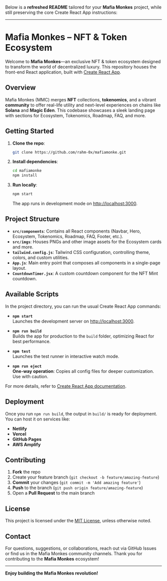 Below is a **refreshed README** tailored for your **Mafia Monkes** project, while still preserving the core Create React App instructions:

---

# Mafia Monkes – NFT & Token Ecosystem

Welcome to **Mafia Monkes**—an exclusive NFT & token ecosystem designed to transform the world of decentralized luxury. This repository houses the front-end React application, built with [Create React App](https://github.com/facebook/create-react-app).

## Overview

Mafia Monkes (MMC) merges **NFT** collections, **tokenomics**, and a vibrant **community** to offer real-life utility and next-level experiences on chains like **Solana** and **Magic Eden**. This codebase showcases a sleek landing page with sections for Ecosystem, Tokenomics, Roadmap, FAQ, and more.

## Getting Started

1. **Clone the repo**:  
   ```bash
   git clone https://github.com/rahm-0x/mafiamonke.git
   ```
2. **Install dependencies**:  
   ```bash
   cd mafiamonke
   npm install
   ```
3. **Run locally**:  
   ```bash
   npm start
   ```
   The app runs in development mode on [http://localhost:3000](http://localhost:3000).

## Project Structure

- **`src/components`**: Contains all React components (Navbar, Hero, Ecosystem, Tokenomics, Roadmap, FAQ, Footer, etc.).
- **`src/imgs`**: Houses PNGs and other image assets for the Ecosystem cards and more.
- **`tailwind.config.js`**: Tailwind CSS configuration, controlling theme, colors, and custom utilities.
- **`App.js`**: Main entry point that composes all components in a single-page layout.
- **`CountdownTimer.jsx`**: A custom countdown component for the NFT Mint countdown.

## Available Scripts

In the project directory, you can run the usual Create React App commands:

- **`npm start`**  
  Launches the development server on [http://localhost:3000](http://localhost:3000).

- **`npm run build`**  
  Builds the app for production to the `build` folder, optimizing React for best performance.

- **`npm test`**  
  Launches the test runner in interactive watch mode.

- **`npm run eject`**  
  **One-way operation**: Copies all config files for deeper customization. Use with caution.

For more details, refer to [Create React App documentation](https://create-react-app.dev/).

## Deployment

Once you run `npm run build`, the output in `build/` is ready for deployment. You can host it on services like:

- **Netlify**  
- **Vercel**  
- **GitHub Pages**  
- **AWS Amplify**  

## Contributing

1. **Fork** the repo
2. Create your feature branch (`git checkout -b feature/amazing-feature`)
3. **Commit** your changes (`git commit -m 'Add amazing feature'`)
4. **Push** to the branch (`git push origin feature/amazing-feature`)
5. Open a **Pull Request** to the main branch

## License

This project is licensed under the [MIT License](LICENSE), unless otherwise noted.

## Contact

For questions, suggestions, or collaborations, reach out via GitHub Issues or find us in the Mafia Monkes community channels. Thank you for contributing to the **Mafia Monkes** ecosystem!

---

**Enjoy building the Mafia Monkes revolution!**